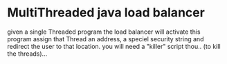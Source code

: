 # MultiThreaded java load balancer

  given a single Threaded program
  the load balancer will activate this
  program assign that Thread an 
  address, a speciel security string
  and redirect the user to that location.
  you will need a "killer" script thou.. (to kill the threads)...
    
